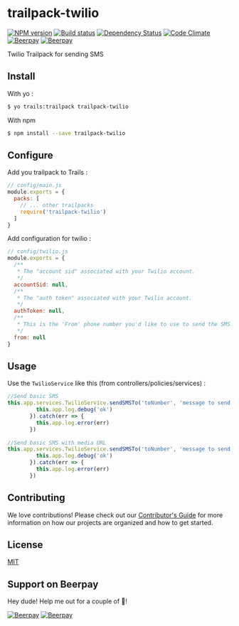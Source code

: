 # trailpack-twilio

[![NPM version][npm-image]][npm-url]
[![Build status][ci-image]][ci-url]
[![Dependency Status][daviddm-image]][daviddm-url]
[![Code Climate][codeclimate-image]][codeclimate-url]
[![Beerpay](https://beerpay.io/jaumard/trailpack-twilio/badge.svg?style=flat)](https://beerpay.io/jaumard/trailpack-twilio)
[![Beerpay](https://beerpay.io/jaumard/trailpack-twilio/make-wish.svg?style=flat)](https://beerpay.io/jaumard/trailpack-twilio)

Twilio Trailpack for sending SMS

## Install
With yo : 
```sh
$ yo trails:trailpack trailpack-twilio
```

With npm
```sh
$ npm install --save trailpack-twilio
```

## Configure

Add you trailpack to Trails :
```js
// config/main.js
module.exports = {
  packs: [
    // ... other trailpacks
    require('trailpack-twilio')
  ]
}
```

Add configuration for twilio : 
```js
// config/twilio.js
module.exports = {
  /**
   * The "account sid" associated with your Twilio account.
   */
  accountSid: null,
  /**
   * The "auth token" associated with your Twilio account.
   */
  authToken: null,
  /**
   * This is the 'From' phone number you'd like to use to send the SMS.
   */
  from: null
}
```

## Usage
Use the `TwilioService` like this (from controllers/policies/services) : 
```js
//Send basic SMS
this.app.services.TwilioService.sendSMSTo('toNumber', 'message to send').then(response => {
         this.app.log.debug('ok')
       }).catch(err => {
         this.app.log.error(err)
       })
       
//Send basic SMS with media URL
this.app.services.TwilioService.sendSMSTo('toNumber', 'message to send', {mediaUrl: 'http://myurl.fr'}).then(response => {
         this.app.log.debug('ok')
       }).catch(err => {
         this.app.log.error(err)
       })

```

## Contributing
We love contributions! Please check out our [Contributor's Guide](https://github.com/trailsjs/trails/blob/master/.github/CONTRIBUTING.md) for more
information on how our projects are organized and how to get started.

## License
[MIT](https://github.com/jaumard/trailpack-twilio/blob/master/LICENSE)

[npm-image]: https://img.shields.io/npm/v/trailpack-twilio.svg?style=flat-square
[npm-url]: https://npmjs.org/package/trailpack-twilio
[ci-image]: https://img.shields.io/travis/jaumard/trailpack-twilio/master.svg?style=flat-square
[ci-url]: https://travis-ci.org/jaumard/trailpack-twilio
[daviddm-image]: http://img.shields.io/david/jaumard/trailpack-twilio.svg?style=flat-square
[daviddm-url]: https://david-dm.org/jaumard/trailpack-twilio
[codeclimate-image]: https://img.shields.io/codeclimate/github/jaumard/trailpack-twilio.svg?style=flat-square
[codeclimate-url]: https://codeclimate.com/github/jaumard/trailpack-twilio


## Support on Beerpay
Hey dude! Help me out for a couple of :beers:!

[![Beerpay](https://beerpay.io/jaumard/trailpack-twilio/badge.svg?style=beer-square)](https://beerpay.io/jaumard/trailpack-twilio)  [![Beerpay](https://beerpay.io/jaumard/trailpack-twilio/make-wish.svg?style=flat-square)](https://beerpay.io/jaumard/trailpack-twilio?focus=wish)

